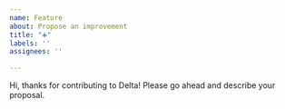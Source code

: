 ```yaml
---
name: Feature
about: Propose an improvement
title: "➕"
labels: ''
assignees: ''

---
```


Hi, thanks for contributing to Delta! Please go ahead and describe your proposal.
